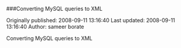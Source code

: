 ###Converting MySQL queries to XML

Originally published: 2008-09-11 13:16:40
Last updated: 2008-09-11 13:16:40
Author: sameer borate

Converting MySQL queries to XML